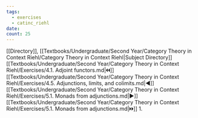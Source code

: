 ```yaml
---
tags:
  - exercises
  - catinc_riehl
date: 
count: 25
---
```

[[Directory]], [[Textbooks/Undergraduate/Second Year/Category Theory in Context Riehl/Category Theory in Context Riehl|Subject Directory]]
[[Textbooks/Undergraduate/Second Year/Category Theory in Context Riehl/Exercises/4.1. Adjoint functors.md|🞀🞀]] [[Textbooks/Undergraduate/Second Year/Category Theory in Context Riehl/Exercises/4.5. Adjunctions, limits, and colimits.md|◀]] [[Textbooks/Undergraduate/Second Year/Category Theory in Context Riehl/Exercises/5.1. Monads from adjunctions.md|▶]] [[Textbooks/Undergraduate/Second Year/Category Theory in Context Riehl/Exercises/5.1. Monads from adjunctions.md|🞂🞂]]
1. 